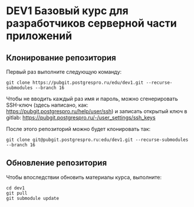 # DEV1 Базовый курс для разработчиков серверной части приложений

## Клонирование репозитория

Первый раз выполните следующую команду:

```
git clone https://pubgit.postgrespro.ru/edu/dev1.git --recurse-submodules --branch 16
```

Чтобы не вводить каждый раз имя и пароль, можно сгенерировать SSH-ключ (здесь написано, как: https://pubgit.postgrespro.ru/help/user/ssh) и записать открытый ключ в gitlab: https://pubgit.postgrespro.ru/-/user_settings/ssh_keys


После этого репозиторий можно будет клонировать так:

```
git clone git@pubgit.postgrespro.ru:edu/dev1.git --recurse-submodules --branch 16
```

## Обновление репозитория

Чтобы впоследствии обновить материалы курса, выполните:

```
cd dev1
git pull
git submodule update
```

